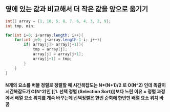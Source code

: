 ## 옆에 있는 값과 비교해서 더 작은 값을 앞으로 옮기기

```java
int[] array = {1, 10, 5, 8, 7, 6, 4, 3, 2, 9};
int tmp, min;

for(int i=0; i<array.length; i++){
	for(int j=0; j<array.length-1-i; j++){
		if( array[j]> array[j+1]){
			tmp = array[j];
			array[j] = array[j+1];
			array[j+1] = tmp;
		}
	}
}
```

#### N개의 요소를 버블 정렬로 정렬할 때 시간복잡도는 N*(N+1)/2 로 O(N^2) 인데 똑같이 시간복잡도가 O(N^2)인 [[1. 선택 정렬 (Selection Sort)]]보다 느린 이유 = 정렬 과정에서 배열 요소 위치를 계속 바꾸는데 선택정렬은 한번 순회에 한번만 배열 요소 위치 바꿈